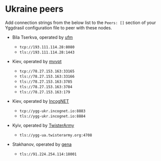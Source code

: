 # Ukraine peers

Add connection strings from the below list to the `Peers: []` section of your
Yggdrasil configuration file to peer with these nodes.

* Bila Tserkva, operated by [ufm](ufm@ufm.lol)
  * `tcp://193.111.114.28:8080`
  * `tls://193.111.114.28:1443`

* Kiev, operated by [mvvpt](mvvpt0@bigmir.net)
  * `tcp://78.27.153.163:33165`
  * `tls://78.27.153.163:33166`
  * `tls://78.27.153.163:3785`
  * `tls://78.27.153.163:3784`
  * `tls://78.27.153.163:179`

* Kiev, operated by [IncogNET](https://incognet.io)
  * `tcp://ygg-ukr.incognet.io:8883`
  * `tls://ygg-ukr.incognet.io:8884`

* Kyiv, operated by [TwisterArmy](https://twisterarmy.org/)
  * `tls://ygg-ua.twisterarmy.org:4708`

* Stakhanov, operated by [gena](https://t.me/gennadykataev)
  * `tls://91.224.254.114:18001`

